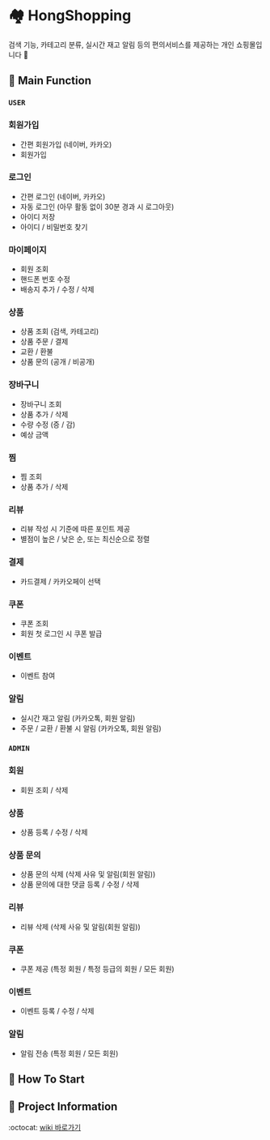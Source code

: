 # 🏘️ HongShopping
검색 기능, 카테고리 분류, 실시간 재고 알림 등의 편의서비스를 제공하는 개인 쇼핑몰입니다 👋  

## 🚀 Main Function   
### `USER`
### 회원가입
- 간편 회원가입 (네이버, 카카오)
- 회원가입 

### 로그인
- 간편 로그인 (네이버, 카카오)
- 자동 로그인 (아무 활동 없이 30분 경과 시 로그아웃)
- 아이디 저장
- 아이디 / 비밀번호 찾기

### 마이페이지
- 회원 조회
- 핸드폰 번호 수정
- 배송지 추가 / 수정 / 삭제

### 상품
- 상품 조회 (검색, 카테고리)
- 상품 주문 / 결제
- 교환 / 환불
- 상품 문의 (공개 / 비공개)
  
### 장바구니
- 장바구니 조회
- 상품 추가 / 삭제
- 수량 수정 (증 / 감)
- 예상 금액

### 찜
- 찜 조회
- 상품 추가 / 삭제

### 리뷰
- 리뷰 작성 시 기준에 따른 포인트 제공
- 별점이 높은 / 낮은 순, 또는 최신순으로 정렬 

### 결제
- 카드결제 / 카카오페이 선택

### 쿠폰
- 쿠폰 조회
- 회원 첫 로그인 시 쿠폰 발급

### 이벤트
- 이벤트 참여

### 알림
- 실시간 재고 알림 (카카오톡, 회원 알림)
- 주문 / 교환 / 환불 시 알림 (카카오톡, 회원 알림)
  
### `ADMIN`
### 회원 
- 회원 조회 / 삭제
  
### 상품 
- 상품 등록 / 수정 / 삭제

### 상품 문의
- 상품 문의 삭제 (삭제 사유 및 알림(회원 알림))
- 상품 문의에 대한 댓글 등록 / 수정 / 삭제

### 리뷰
- 리뷰 삭제 (삭제 사유 및 알림(회원 알림))
  
### 쿠폰
- 쿠폰 제공 (특정 회원 / 특정 등급의 회원 / 모든 회원)

### 이벤트 
- 이벤트 등록 / 수정 / 삭제

### 알림
- 알림 전송 (특정 회원 / 모든 회원)

## 🚀 How To Start

## 🚀 Project Information
:octocat: [wiki 바로가기](https://github.com/jhmin99/shoppingmall/wiki)


